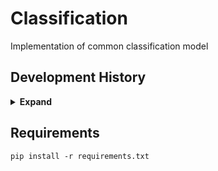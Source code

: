 # Classification

Implementation of common classification model

## Development History

<details><summary> <b>Expand</b> </summary>

* `2021-07-26` - support basic vision datasets
* `2021-07-25` - support basic convolutional models

</details>

## Requirements

```
pip install -r requirements.txt
```
